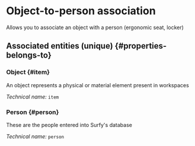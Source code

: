 # Object-to-person association
<!--- THIS FILE IS GENERATED PLEASE DO NOT EDIT IT DIRECTLY --->

Allows you to associate an object with a person (ergonomic seat, locker)

<OH code="itemToPerson"/>







## Associated entities (unique) {#properties-belongs-to}

### Object {#item}

An object represents a physical or material element present in workspaces

*Technical name:* ```item```
<PH code="itemToPerson:item"/>

### Person {#person}

These are the people entered into Surfy's database

*Technical name:* ```person```
<PH code="itemToPerson:person"/>





